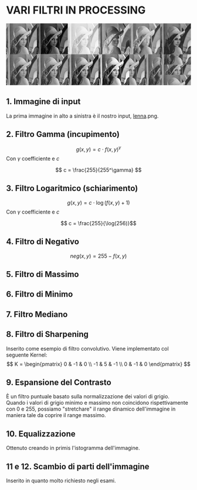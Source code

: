# VARI FILTRI IN PROCESSING

![alt text](manyLennaFilters.png)

## 1. Immagine di input
La prima immagine in alto a sinistra è il nostro input, [lenna](http://lenna.org/).png.

## 2. Filtro Gamma (incupimento)

$$ g(x,y) = c \cdot f(x,y)^\gamma $$
Con $\gamma$ coefficiente e $c$

$$ c = \frac{255}{255^\gamma} $$

## 3. Filtro Logaritmico (schiarimento)

$$ g(x,y) = c \cdot \log(f(x,y) + 1) $$
Con $\gamma$ coefficiente e $c$

$$ c = \frac{255}{\log(256)}$$

## 4. Filtro di Negativo

$$ neg(x,y) = 255 - f(x,y) $$

## 5. Filtro di Massimo

## 6. Filtro di Minimo

## 7. Filtro Mediano

## 8. Filtro di Sharpening
Inserito come esempio di filtro convolutivo. Viene implementato col seguente Kernel:
$$
K = 
\begin{pmatrix}
  0 & -1 & 0 \\
  -1 & 5 & -1 \\
  0 & -1 & 0
\end{pmatrix}
$$

## 9. Espansione del Contrasto
È un filtro puntuale basato sulla normalizzazione dei valori di grigio.\
Quando i valori di grigio minimo e massimo non coincidono rispettivamente con 0 e 255, possiamo "stretchare" il range dinamico dell'immagine in maniera tale da coprire il range massimo.

## 10. Equalizzazione
Ottenuto creando in primis l'istogramma dell'immagine.

## 11 e 12. Scambio di parti dell'immagine
Inserito in quanto molto richiesto negli esami.
